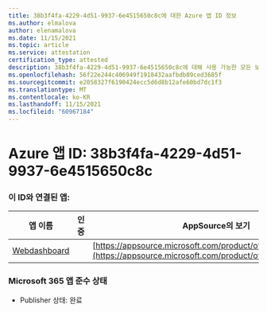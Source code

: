 ```yaml
---
title: 38b3f4fa-4229-4d51-9937-6e4515650c8c에 대한 Azure 앱 ID 정보
ms.author: elmalova
author: elenamalova
ms.date: 11/15/2021
ms.topic: article
ms.service: attestation
certification_type: attested
description: 38b3f4fa-4229-4d51-9937-6e4515650c8c에 대해 사용 가능한 모든 보안 및 규정 준수 정보입니다.
ms.openlocfilehash: 56f22e244c406949f1918432aafbdb89ced3685f
ms.sourcegitcommit: e2058327f6190424ecc5d6d8b12afe60bd7dc1f3
ms.translationtype: MT
ms.contentlocale: ko-KR
ms.lasthandoff: 11/15/2021
ms.locfileid: "60967184"
---
```

# <a name="azure-app-id-38b3f4fa-4229-4d51-9937-6e4515650c8c"></a>Azure 앱 ID: 38b3f4fa-4229-4d51-9937-6e4515650c8c


### <a name="apps-associated-with-this-id"></a>이 ID와 연결된 앱:
| **앱 이름** | **인증** | **AppSource의 보기** |
|--------------|---------------|-----------------------|
| [Webdashboard](https://docs.microsoft.com/microsoft-365-app-certification/forward/WA200002970) |  | [https://appsource.microsoft.com/product/office/WA200002970](https://appsource.microsoft.com/product/office/WA200002970) |

### <a name="microsoft-365-app-compliance-status"></a>Microsoft 365 앱 준수 상태
- Publisher 상태: 완료
